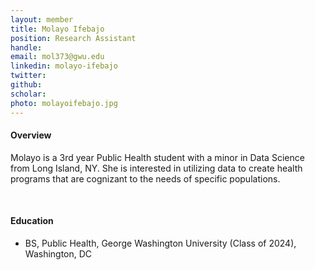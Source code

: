 ```yaml
---
layout: member
title: Molayo Ifebajo
position: Research Assistant
handle: 
email: mol373@gwu.edu
linkedin: molayo-ifebajo
twitter: 
github:
scholar: 
photo: molayoifebajo.jpg
---
```


<section class="container">
<div class="col-lg-8 col-md-8 col-sm-12 col-xs-12 col-lg-2-offset col-md-offset-2">
<h4>Overview</h4>
<p>Molayo is a 3rd year Public Health student with a minor in Data Science from Long Island, NY. She is interested in utilizing data to create health programs that are cognizant to the needs of specific populations.</p>
<div class="bx space4">&nbsp;
</div>
<h4>Education</h4>
<ul>
<li>BS, Public Health, George Washington University (Class of 2024), Washington, DC</li>
</ul>
</div>
</section>
